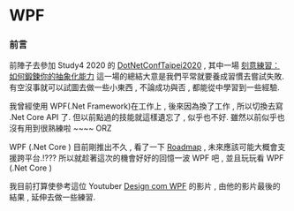 # WPF
### 前言
前陣子去參加 Study4 2020 的 [DotNetConfTaipei2020](https://github.com/Study4/DotNetConfTaipei2020/tree/master/slides) , 
其中一場 [刻意練習：如何鍛鍊你的抽象化能力](https://github.com/Study4/DotNetConfTaipei2020/blob/master/slides/%E5%88%BB%E6%84%8F%E7%B7%B4%E7%BF%92%EF%BC%9A%E5%A6%82%E4%BD%95%E9%8D%9B%E9%8D%8A%E4%BD%A0%E7%9A%84%E6%8A%BD%E8%B1%A1%E5%8C%96%E8%83%BD%E5%8A%9B%20%231%20-%20Andrew%20Wu.pdf) 這一場的總結大意是我們平常就要養成習慣去嘗試失敗. 
有空沒事就可以試圖去做一些小東西 , 不論成功與否 , 都能從中學習到一些經驗.

我曾經使用 WPF(.Net Framework)在工作上 , 後來因為換了工作 , 所以切換去寫 .Net Core API 了.
但以前點過的技能就這樣遺忘了 , 似乎也不好.
雖然以前似乎也沒有用到很熟練啦 ~~~~ ORZ

WPF (.Net Core ) 目前剛推出不久 , 看了一下 [Roadmap](https://github.com/dotnet/wpf/blob/master/roadmap.md) , 未來應該可能大概會支援跨平台.!???
所以就趁著這次的機會好好的回憶一波 WPF 吧 , 並且玩玩看 WPF (.Net Core ) 

我目前打算使參考這位 Youtuber [Design com WPF](https://www.youtube.com/c/DesigncomWPF/videos) 的影片 , 
由他的影片最後的結果 , 延伸去做一些練習.


